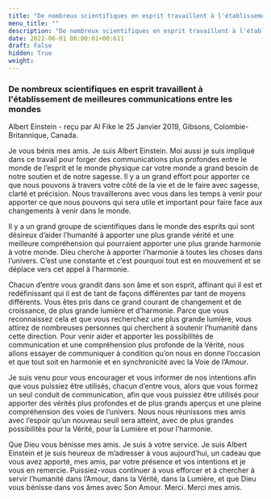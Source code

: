 ```yaml
---
title: "De nombreux scientifiques en esprit travaillent à l'établissement de meilleures communications entre les mondes"
menu_title: ""
description: "De nombreux scientifiques en esprit travaillent à l'établissement de meilleures communications entre les mondes"
date: 2022-06-01 06:00:01+00:611
draft: False
hidden: True
weight:
---
```

### De nombreux scientifiques en esprit travaillent à l'établissement de meilleures communications entre les mondes

Albert Einstein - reçu par Al Fike le 25 Janvier 2019, Gibsons, Colombie-Britannique, Canada.

Je vous bénis mes amis. Je suis Albert Einstein. Moi aussi je suis impliqué dans ce travail pour forger des communications plus profondes entre le monde de l’esprit et le monde physique car votre monde a grand besoin de notre soutien et de notre sagesse. Il y a un grand effort pour apporter ce que nous pouvons à travers votre côté de la vie et de le faire avec sagesse, clarté et précision. Nous travaillerons avec vous dans les temps à venir pour apporter ce que nous pouvons qui sera utile et important pour faire face aux changements à venir dans le monde.

Il y a un grand groupe de scientifiques dans le monde des esprits qui sont désireux d’aider l’humanité à apporter une plus grande vérité et une meilleure compréhension qui pourraient apporter une plus grande harmonie à votre monde. Dieu cherche à apporter l’harmonie à toutes les choses dans l’univers. C’est une constante et c’est pourquoi tout est en mouvement et se déplace vers cet appel à l’harmonie.

Chacun d’entre vous grandit dans son âme et son esprit, affinant qui il est et redéfinissant qui il est de tant de façons différentes par tant de moyens différents. Vous êtes pris dans ce grand courant de changement et de croissance, de plus grande lumière et d’harmonie. Parce que vous reconnaissez cela et que vous recherchez une plus grande lumière, vous attirez de nombreuses personnes qui cherchent à soutenir l’humanité dans cette direction. Pour venir aider et apporter les possibilités de communication et une compréhension plus profonde de la Vérité, nous allons essayer de communiquer à condition qu’on nous en donne l’occasion et que tout soit en harmonie et en synchronicité avec la Voie de l’Amour.

Je suis venu pour vous encourager et vous informer de nos intentions afin que vous puissiez être utilisés, chacun d’entre vous, alors que vous formez un seul conduit de communication, afin que vous puissiez être utilisés pour apporter des vérités plus profondes et de plus grands aperçus et une pleine compréhension des voies de l’univers. Nous nous réunissons mes amis avec l’espoir qu’un nouveau seuil sera atteint, avec de plus grandes possibilités pour la Vérité, pour la Lumière et pour l’harmonie.

Que Dieu vous bénisse mes amis. Je suis à votre service. Je suis Albert Einstein et je suis heureux de m’adresser à vous aujourd’hui, un cadeau que vous avez apporté, mes amis, par votre présence et vos intentions et je vous en remercie. Puissiez-vous continuer à vous efforcer et à chercher à servir l’humanité dans l’Amour, dans la Vérité, dans la Lumière, et que Dieu vous bénisse dans vos âmes avec Son Amour. Merci. Merci mes amis.
